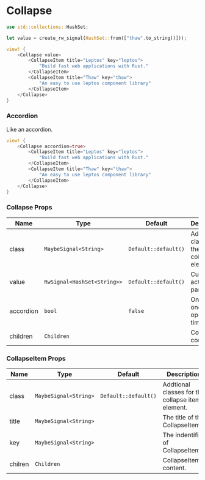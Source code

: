# Collapse

```rust demo
use std::collections::HashSet;

let value = create_rw_signal(HashSet::from(["thaw".to_string()]));

view! {
    <Collapse value>
        <CollapseItem title="Leptos" key="leptos">
            "Build fast web applications with Rust."
        </CollapseItem>
        <CollapseItem title="Thaw" key="thaw">
            "An easy to use leptos component library"
        </CollapseItem>
    </Collapse>
}
```

### Accordion

Like an accordion.

```rust demo
view! {
    <Collapse accordion=true>
        <CollapseItem title="Leptos" key="leptos">
            "Build fast web applications with Rust."
        </CollapseItem>
        <CollapseItem title="Thaw" key="thaw">
            "An easy to use leptos component library"
        </CollapseItem>
    </Collapse>
}
```

### Collapse Props

| Name      | Type                        | Default              | Description                                 |
| --------- | --------------------------- | -------------------- | ------------------------------------------- |
| class     | `MaybeSignal<String>`       | `Default::default()` | Addtional classes for the collapse element. |
| value     | `RwSignal<HashSet<String>>` | `Default::default()` | Currently active panel.                     |
| accordion | `bool`                      | `false`              | Only allow one panel open at a time.        |
| children  | `Children`                  |                      | Collapse's content.                         |

### CollapseItem Props

| Name    | Type                  | Default              | Description                                      |
| ------- | --------------------- | -------------------- | ------------------------------------------------ |
| class   | `MaybeSignal<String>` | `Default::default()` | Addtional classes for the collapse item element. |
| title   | `MaybeSignal<String>` |                      | The title of the CollapseItem.                   |
| key     | `MaybeSignal<String>` |                      | The indentifier of CollapseItem.                 |
| chilren | `Children`            |                      | CollapseItem's content.                          |
